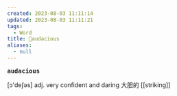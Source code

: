 ```yaml
---
created: 2023-08-03 11:11:14
updated: 2023-08-03 11:11:21
tags:
  - Word
title: 📖audacious
aliases:
  - null
---
```


<pre><strong>audacious</strong></pre>
[ɔ'deʃəs]
adj. very confident and daring ⼤胆的
[[striking]]
